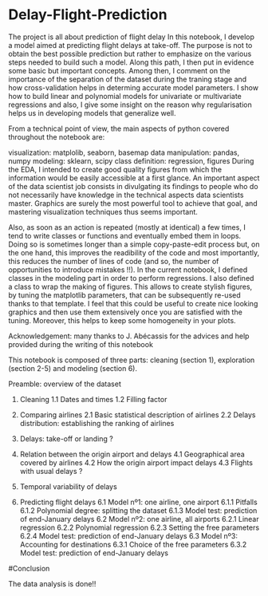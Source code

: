 # Delay-Flight-Prediction
The project is all about prediction of flight delay
In this notebook, I develop a model aimed at predicting flight delays at take-off. The purpose is not to obtain the best possible prediction but rather to emphasize on the various steps needed to build such a model. Along this path, I then put in evidence some basic but important concepts. Among then, I comment on the importance of the separation of the dataset during the traning stage and how cross-validation helps in determing accurate model parameters. I show how to build linear and polynomial models for univariate or multivariate regressions and also, I give some insight on the reason why regularisation helps us in developing models that generalize well.

From a technical point of view, the main aspects of python covered throughout the notebook are:

visualization: matplolib, seaborn, basemap
data manipulation: pandas, numpy
modeling: sklearn, scipy
class definition: regression, figures
During the EDA, I intended to create good quality figures from which the information would be easily accessible at a first glance. An important aspect of the data scientist job consists in divulgating its findings to people who do not necessarily have knowledge in the technical aspects data scientists master. Graphics are surely the most powerful tool to achieve that goal, and mastering visualization techniques thus seems important.

Also, as soon as an action is repeated (mostly at identical) a few times, I tend to write classes or functions and eventually embed them in loops. Doing so is sometimes longer than a simple copy-paste-edit process but, on the one hand, this improves the readibility of the code and most importantly, this reduces the number of lines of code (and so, the number of opportunities to introduce mistakes !!). In the current notebook, I defined classes in the modeling part in order to perform regressions. I also defined a class to wrap the making of figures. This allows to create stylish figures, by tuning the matplotlib parameters, that can be subsequently re-used thanks to that template. I feel that this could be useful to create nice looking graphics and then use them extensively once you are satisfied with the tuning. Moreover, this helps to keep some homogeneity in your plots.

Acknowledgement: many thanks to J. Abécassis for the advices and help provided during the writing of this notebook

This notebook is composed of three parts: cleaning (section 1), exploration (section 2-5) and modeling (section 6).

Preamble: overview of the dataset

1. Cleaning
  1.1 Dates and times
  1.2 Filling factor
  
2. Comparing airlines
  2.1 Basic statistical description of airlines
  2.2 Delays distribution: establishing the ranking of airlines

3. Delays: take-off or landing ?

4. Relation between the origin airport and delays
  4.1 Geographical area covered by airlines
  4.2 How the origin airport impact delays
  4.3 Flights with usual delays ?

5. Temporal variability of delays

6. Predicting flight delays
  6.1 Model nº1: one airline, one airport
    6.1.1 Pitfalls
    6.1.2 Polynomial degree: splitting the dataset
    6.1.3 Model test: prediction of end-January delays
  6.2 Model nº2: one airline, all airports
    6.2.1 Linear regression
    6.2.2 Polynomial regression
    6.2.3 Setting the free parameters
    6.2.4 Model test: prediction of end-January delays
  6.3 Model nº3: Accounting for destinations
    6.3.1 Choice of the free parameters
    6.3.2 Model test: prediction of end-January delays

#Conclusion

The data analysis is done!!
